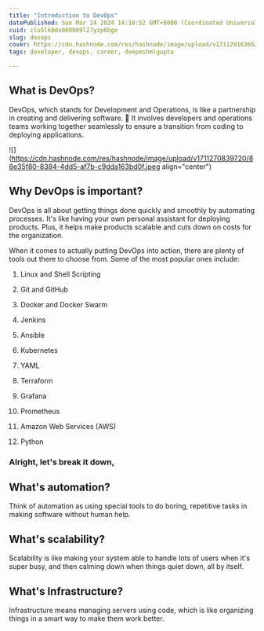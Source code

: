 ```yaml
---
title: "Introduction to DevOps"
datePublished: Sun Mar 24 2024 14:10:52 GMT+0000 (Coordinated Universal Time)
cuid: clu5lk0do000009l27yzp6bge
slug: devops
cover: https://cdn.hashnode.com/res/hashnode/image/upload/v1711291636624/aaa007cd-cb6c-4971-946d-dbead0f4162c.jpeg
tags: developer, devops, career, deepeshmlgupta

---
```


## What is DevOps?

DevOps, which stands for Development and Operations, is like a partnership in creating and delivering software. 🤝 It involves developers and operations teams working together seamlessly to ensure a transition from coding to deploying applications.

![](https://cdn.hashnode.com/res/hashnode/image/upload/v1711270839720/88e35f80-8384-4dd5-af7b-c9dda163bd0f.jpeg align="center")

## **Why DevOps is important?**

DevOps is all about getting things done quickly and smoothly by automating processes. It's like having your own personal assistant for deploying products. Plus, it helps make products scalable and cuts down on costs for the organization.

When it comes to actually putting DevOps into action, there are plenty of tools out there to choose from. Some of the most popular ones include:

1. Linux and Shell Scripting
    
2. Git and GitHub
    
3. Docker and Docker Swarm
    
4. Jenkins
    
5. Ansible
    
6. Kubernetes
    
7. YAML
    
8. Terraform
    
9. Grafana
    
10. Prometheus
    
11. Amazon Web Services (AWS)
    
12. Python
    

### Alright, let's break it down,

## What's automation?

Think of automation as using special tools to do boring, repetitive tasks in making software without human help.

## **What's scalability?**

Scalability is like making your system able to handle lots of users when it's super busy, and then calming down when things quiet down, all by itself.

## **What's Infrastructure?**

Infrastructure means managing servers using code, which is like organizing things in a smart way to make them work better.